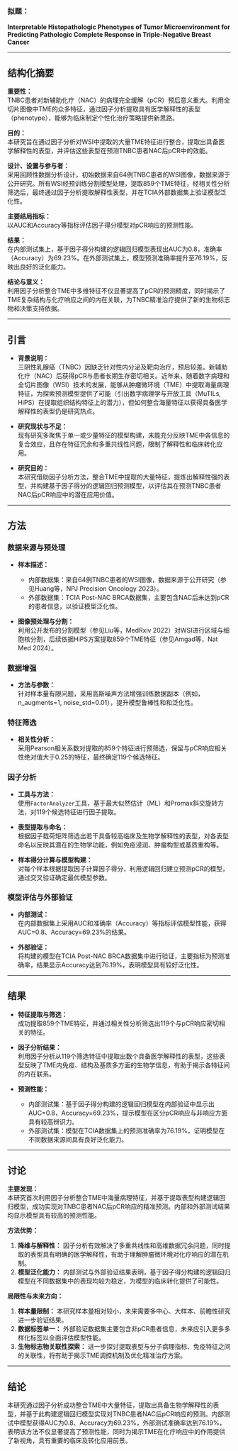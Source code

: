 ### **拟题：**  
**Interpretable Histopathologic Phenotypes of Tumor Microenvironment for Predicting Pathologic Complete Response in Triple-Negative Breast Cancer**

---

## 结构化摘要

**重要性：**  
TNBC患者对新辅助化疗（NAC）的病理完全缓解（pCR）预后意义重大。利用全切片图像中TME的众多特征，通过因子分析提取具有医学解释性的表型（phenotype），能够为临床制定个性化治疗策略提供新思路。

**目的：**  
本研究旨在通过因子分析对WSI中提取的大量TME特征进行整合，提取出具备医学解释性的表型，并评估这些表型在预测TNBC患者NAC后pCR中的效能。

**设计、设置与参与者：**  
采用回顾性数据分析设计，初始数据来自64例TNBC患者的WSI图像，数据来源于公开研究。所有WSI经预训练分割模型处理，提取859个TME特征，经相关性分析筛选后，最终通过因子分析提取解释性表型，并在TCIA外部数据集上验证模型泛化性。

**主要结局指标：**  
以AUC和Accuracy等指标评估因子得分模型对pCR响应的预测性能。

**结果：**  
在内部测试集上，基于因子得分构建的逻辑回归模型表现出AUC为0.8，准确率（Accuracy）为69.23%。在外部测试集上，模型预测准确率提升至76.19%，反映出良好的泛化能力。

**结论与意义：**  
利用因子分析整合TME中多维特征不仅显著提高了pCR的预测精度，同时揭示了TME复杂结构与化疗响应之间的内在关联，为TNBC精准治疗提供了新的生物标志物和决策支持依据。

---

## 引言

- **背景说明：**  
  三阴性乳腺癌（TNBC）因缺乏针对性内分泌及靶向治疗，预后较差。新辅助化疗（NAC）后获得pCR与患者长期生存密切相关。近年来，随着数字病理和全切片图像（WSI）技术的发展，能够从肿瘤微环境（TME）中提取海量病理特征，为探索预测模型提供了可能（引出数字病理学与开放工具（MuTILs, HiPS）在提取组织结构特征上的潜力），但如何整合海量特征以获得具备医学解释性的表型仍是研究热点。

- **研究现状与不足：**  
  现有研究多聚焦于单一或少量特征的模型构建，未能充分反映TME中各信息的复合效应，且存在特征冗余和多重共线性问题，限制了解释性和临床转化应用。

- **研究目的：**  
  本研究借助因子分析方法，整合TME中提取的大量特征，提炼出解释性强的表型，并构建基于因子得分的逻辑回归预测模型，以评估其在预测TNBC患者NAC后pCR响应中的潜在应用价值。

---

## 方法

### 数据来源与预处理

- **样本描述：**  
  - 内部数据集：来自64例TNBC患者的WSI图像，数据来源于公开研究（参见Huang等，NPJ Precision Oncology 2023）。
  - 外部数据集：TCIA Post-NAC BRCA数据集，主要包含NAC后未达到pCR的患者信息，以验证模型泛化性。

- **图像预处理与分割：**  
  利用公开发布的分割模型（参见Liu等，MedRxiv 2022）对WSI进行区域与细胞核分割，后续依据HiPS方案提取859个TME特征（参见Amgad等，Nat Med 2024）。

### 数据增强

- **方法与参数：**  
  针对样本量有限问题，采用高斯噪声方法增强训练数据副本（例如，n_augments=1, noise_std=0.01），提升模型鲁棒性和和泛化性。
  
### 特征筛选
- **相关性分析：**  
  采用Pearson相关系数对提取的859个特征进行预筛选，保留与pCR响应相关性绝对值大于0.25的特征，最终确定119个候选特征。

### 因子分析

- **工具与方法：**  
  使用`FactorAnalyzer`工具，基于最大似然估计（ML）和Promax斜交旋转方法，对119个候选特征进行因子提取。
  
- **表型提取与命名：**  
  根据因子载荷矩阵筛选出若干具备较高临床及生物学解释性的表型，对各表型命名以反映其潜在的生物学功能，例如免疫浸润、肿瘤构型或基质重构等。

- **样本得分计算与模型构建：**  
  对每个样本根据提取因子计算因子得分，利用逻辑回归建立预测pCR的模型，通过交叉验证确定最优模型参数。

### 模型评估与外部验证

- **内部测试：**  
  在内部数据集上采用AUC和准确率（Accuracy）等指标评估模型性能，获得AUC=0.8、Accuracy=69.23%的结果。
  
- **外部验证：**  
  将构建的模型在TCIA Post-NAC BRCA数据集中进行验证，主要指标为预测准确率，结果显示Accuracy达到76.19%，表明模型具有较好泛化性。

---

## 结果

- **特征提取与筛选：**  
  成功提取859个TME特征，并通过相关性分析筛选出119个与pCR响应密切相关的特征。
  
- **因子分析结果：**  
  利用因子分析从119个筛选特征中提取出数个具备医学解释性的表型，这些表型反映了TME内免疫、结构及基质多方面的生物学信息，有助于揭示各特征间的内在联系。

- **预测性能：**  
  - 内部测试集：基于因子得分构建的逻辑回归模型在内部验证中显示出AUC=0.8，Accuracy=69.23%，提示模型在区分pCR响应与非响应方面具有较高辨识力。  
  - 外部测试集：模型在TCIA数据集上的预测准确率为76.19%，证明模型在不同数据来源间具有良好泛化能力。

---

## 讨论

**主要发现：**  
本研究首次利用因子分析整合TME中海量病理特征，并基于提取表型构建逻辑回归模型，成功实现对TNBC患者NAC后pCR响应的精准预测。内部和外部测试结果均显示模型具有较高的预测性能。

**方法优势：**  
1. **降维与解释性：** 因子分析有效解决了多重共线性和高维数据冗余问题，同时提取的表型具有明确的医学解释性，有助于理解肿瘤微环境对化疗响应的潜在机制。  
2. **模型泛化能力：** 内部测试与外部验证结果表明，基于因子得分构建的逻辑回归模型在不同数据集中的表现均较为稳定，为模型的临床转化提供了可能性。

**局限性与未来方向：**  
1. **样本量限制：** 本研究样本量相对较小，未来需要多中心、大样本、前瞻性研究进一步验证结果。  
2. **数据标签单一：** 外部验证数据集主要包含非pCR患者信息，未来应引入更多多样化标签以全面评估模型性能。  
3. **生物标志物关联性探索：** 进一步探讨提取表型与分子病理指标、免疫特征之间的关联性，将有助于揭示TME调控机制及优化精准治疗方案。

---

## 结论

本研究通过因子分析成功整合TME中大量特征，提取出具备生物学解释性的表型，并基于此构建逻辑回归模型实现对TNBC患者NAC后pCR响应的预测。内部测试中模型获得AUC为0.8、Accuracy为69.23%，外部测试准确率达到76.19%，表明该方法不仅显著提高了预测性能，同时为揭示TME在化疗响应中的作用提供了新视角，具有重要的临床及转化应用前景。
